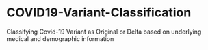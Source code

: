 # COVID19-Variant-Classification
Classifying Covid-19 Variant as Original or Delta based on underlying medical and demographic information
